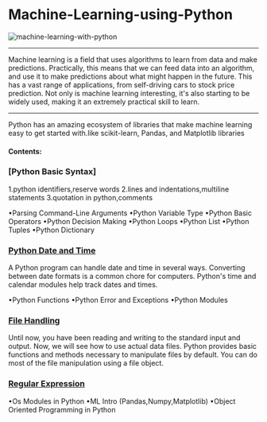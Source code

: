 # Machine-Learning-using-Python
![machine-learning-with-python](https://user-images.githubusercontent.com/29937202/41456775-21aecb7e-709f-11e8-8734-2f9baa51cc72.png)
***
Machine learning is a field that uses algorithms to learn from data and make predictions. Practically, this means that we can feed data into an algorithm, and use it to make predictions about what might happen in the future. This has a vast range of applications, from self-driving cars to stock price prediction. Not only is machine learning interesting, it's also starting to be widely used, making it an extremely practical skill to learn.

***
Python has an amazing ecosystem of libraries that make machine learning easy to get started with.like scikit-learn, Pandas, and Matplotlib libraries

#### Contents:

### [Python Basic Syntax]
1.python identifiers,reserve words
2.lines and indentations,multiline statements
3.quotation in python,comments

•Parsing Command-Line Arguments
•Python Variable Type
•Python Basic Operators
•Python Decision Making
•Python Loops
•Python List
•Python Tuples
•Python Dictionary
### [Python Date and Time](https://github.com/sam2702/Machine-Learning-using-Python/blob/master/Python%20Date%20and%20Time.py)

A Python program can handle date and time in several ways. Converting between date formats is a common chore for computers. Python's time and calendar modules help track dates and times.

•Python Functions
•Python Error and Exceptions
•Python Modules
### [File Handling](https://github.com/sam2702/Machine-Learning-using-Python/blob/master/IPYNB/File%20handling.ipynb)

Until now, you have been reading and writing to the standard input and output. Now, we will see how to use actual data files.
Python provides basic functions and methods necessary to manipulate files by default. You can do most of the file manipulation using a file object.

### [Regular Expression](https://github.com/sam2702/Machine-Learning-using-Python/blob/master/IPYNB/Regular%2Bexpression.ipynb)

•Os Modules in Python
•ML Intro (Pandas,Numpy,Matplotlib)
•Object Oriented Programming in Python

